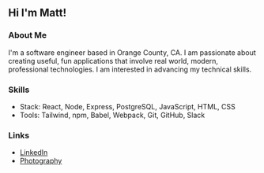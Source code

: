 ## Hi I'm Matt! 

### About Me

I'm a software engineer based in Orange County, CA. 
I am passionate about creating useful, fun applications that involve real world, modern, professional technologies. 
I am interested in advancing my technical skills.

### Skills

- Stack: React, Node, Express, PostgreSQL, JavaScript, HTML, CSS
- Tools: Tailwind, npm, Babel, Webpack, Git, GitHub, Slack

### Links

- [LinkedIn](https://www.linkedin.com/in/matthew-cha/)
- [Photography](https://matthewcha.pixieset.com/)

<!--
**matt-cha/matt-cha** is a ✨ _special_ ✨ repository because its `README.md` (this file) appears on your GitHub profile.

Here are some ideas to get you started:

- 🔭 I’m currently working on ...
- 🌱 I’m currently learning ...
- 👯 I’m looking to collaborate on ...
- 🤔 I’m looking for help with ...
- 💬 Ask me about ...
- 📫 How to reach me: ...
- 😄 Pronouns: ...
- ⚡ Fun fact: ...
-->
